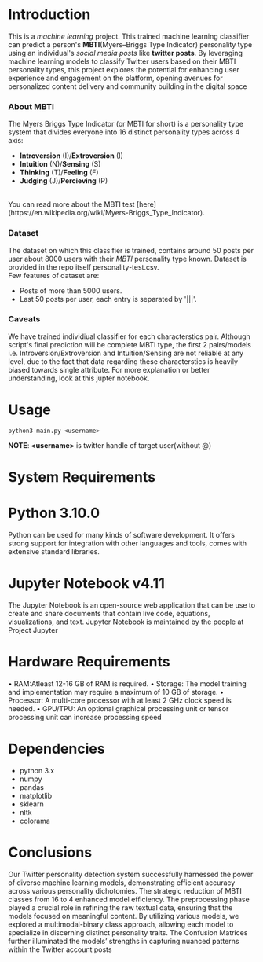 # Introduction
This is a *machine learning* project. This trained machine learning classifier can predict a person's **MBTI**(Myers–Briggs Type Indicator)
personality type using an individual's *social media posts* like **twitter posts**.  By leveraging machine learning models to classify Twitter users
 based on their MBTI personality types, this project explores the potential for enhancing user experience and engagement on the platform, opening avenues for personalized content delivery and community building in the digital space
 
### About MBTI
The Myers Briggs Type Indicator (or MBTI for short) is a personality type system that divides everyone into 16 distinct personality types across 4 axis:
* **Introversion** (I)/**Extroversion** (I)
* **Intuition** (N)/**Sensing** (S)
* **Thinking** (T)/**Feeling** (F)
* **Judging** (J)/**Percieving** (P)
<br>
You can read more about the MBTI test [here](https://en.wikipedia.org/wiki/Myers-Briggs_Type_Indicator).

### Dataset
The dataset on which this classifier is trained, contains around 50 posts per user about 8000 users with their *MBTI*
personality type known. Dataset is provided in the repo itself personality-test.csv.
<br>
Few features of dataset are:
* Posts of more than 5000 users.
* Last 50 posts per user, each entry is separated by '|||'.

### Caveats
We have trained individiual classifier for each characterstics pair. Although script's final prediction will be complete MBTI type, the first 2
pairs/models i.e. Introversion/Extroversion and Intuition/Sensing are not reliable at any level, due to the fact that data regarding these characterstics
is heavily biased towards single attribute. For more explanation or better understanding, look at this jupter notebook.


# Usage
```
python3 main.py <username>
```
**NOTE**: **&lt;username&gt;** is twitter handle of target user(without @)

# System Requirements
# Python 3.10.0
 Python can be used for many kinds of software development. It offers strong support for
 integration with other languages and tools, comes with extensive standard libraries.
 
# Jupyter Notebook v4.11
 The Jupyter Notebook is an open-source web application that can be use to create and
 share documents that contain live code, equations, visualizations, and text. Jupyter Notebook
 is maintained by the people at Project Jupyter
# Hardware Requirements
 • RAM:Atleast 12-16 GB of RAM is required.
 • Storage: The model training and implementation may require a maximum of 10 GB of
 storage.
 • Processor: A multi-core processor with at least 2 GHz clock speed is needed.
 • GPU/TPU: An optional graphical processing unit or tensor processing unit can increase
 processing speed

# Dependencies
* python 3.x
* numpy
* pandas
* matplotlib
* sklearn
* nltk
* colorama

# Conclusions
 Our Twitter personality detection system successfully harnessed the power of diverse
 machine learning models, demonstrating efficient accuracy across various personality dichotomies.
 The strategic reduction of MBTI classes from 16 to 4 enhanced model efficiency. The
 preprocessing phase played a crucial role in refining the raw textual data, ensuring that the
 models focused on meaningful content. By utilizing various models, we explored a multimodal-binary class approach, allowing
 each model to specialize in discerning distinct personality traits. The Confusion Matrices
 further illuminated the models’ strengths in capturing nuanced patterns within the Twitter
 account posts
